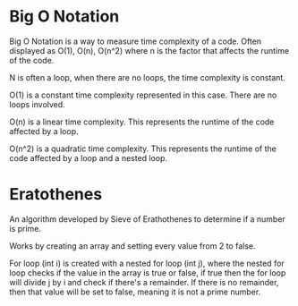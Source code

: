 # Big O Notation

Big O Notation is a way to measure time complexity of a code. Often displayed as O(1), O(n), O(n^2) where n is the factor that affects the runtime of the code. 

N is often a loop, when there are no loops, the time complexity is constant. 

O(1) is a constant time complexity represented in this case. There are no loops involved.

O(n) is a linear time complexity. This represents the runtime of the code affected by a loop.

O(n^2) is a quadratic time complexity. This represents the runtime of the code affected by a loop and a nested loop.



# Eratothenes

An algorithm developed by Sieve of Erathothenes to determine if a number is prime.

Works by creating an array and setting every value from 2 to false.

For loop (int i) is created with a nested for loop (int j), where the nested for loop checks if the value in the array is true or false, if true then the for loop will divide j by i and check if there's a remainder. If there is no remainder, then that value will be set to false, meaning it is not a prime number.
